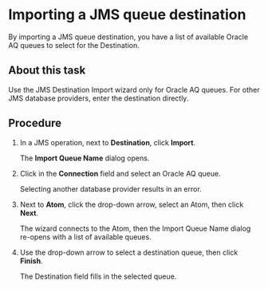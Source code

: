 # Importing a JMS queue destination 

<head>
  <meta name="guidename" content="Integration"/>
  <meta name="context" content="GUID-21ab943e-d70d-4ad0-ab33-695f7bc1c639"/>
</head>


By importing a JMS queue destination, you have a list of available Oracle AQ queues to select for the Destination.

## About this task
Use the JMS Destination Import wizard only for Oracle AQ queues. For other JMS database providers, enter the destination directly.

## Procedure

1.  In a JMS operation, next to **Destination**, click **Import**.

    The **Import Queue Name** dialog opens.

2.  Click in the **Connection** field and select an Oracle AQ queue.

    Selecting another database provider results in an error.

3.  Next to **Atom**, click the drop-down arrow, select an Atom, then click **Next**.

    The wizard connects to the Atom, then the Import Queue Name dialog re-opens with a list of available queues.

4.  Use the drop-down arrow to select a destination queue, then click **Finish**.

    The Destination field fills in the selected queue.